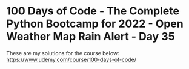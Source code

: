 # 100 Days of Code - The Complete Python Bootcamp for 2022 - Open Weather Map Rain Alert - Day 35

These are my solutions for the course below:<br>
https://www.udemy.com/course/100-days-of-code/